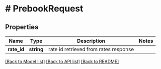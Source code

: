 # # PrebookRequest

## Properties

Name | Type | Description | Notes
------------ | ------------- | ------------- | -------------
**rate_id** | **string** | rate id retrieved from rates response |

[[Back to Model list]](../../README.md#models) [[Back to API list]](../../README.md#endpoints) [[Back to README]](../../README.md)
